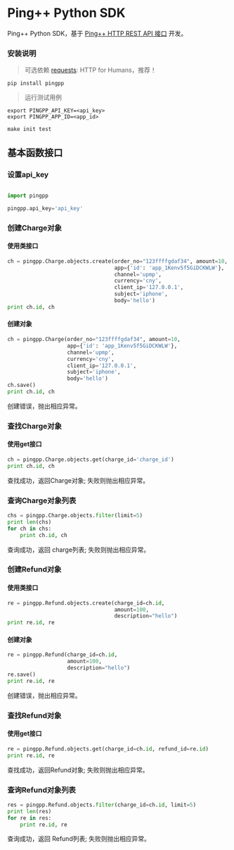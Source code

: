 # Ping++ Python SDK


Ping++ Python SDK，基于 [Ping++ HTTP REST API 接口](https://pingplusplus.com/document/api/) 开发。


### 安装说明

> 可选依赖 [requests](https://github.com/kennethreitz/requests): HTTP for Humans，推荐！

```
pip install pingpp
```

> 运行测试用例

```
export PINGPP_API_KEY=<api_key>
export PINGPP_APP_ID=<app_id>

make init test
```

## 基本函数接口

### 设置api_key

```python

import pingpp

pingpp.api_key='api_key'
```

### 创建Charge对象

#### 使用类接口

```python
ch = pingpp.Charge.objects.create(order_no="123ffffgdaf34", amount=10,
                                  app={'id': 'app_1Kenv5f5GiDCKWLW'},
                                  channel='upmp',
                                  currency='cny',
                                  client_ip='127.0.0.1',
                                  subject='iphone',
                                  body='hello')
print ch.id, ch
```

#### 创建对象

```python
ch = pingpp.Charge(order_no="123ffffgdaf34", amount=10,
                   app={'id': 'app_1Kenv5f5GiDCKWLW'},
                   channel='upmp',
                   currency='cny',
                   client_ip='127.0.0.1',
                   subject='iphone',
                   body='hello')
ch.save()
print ch.id, ch
```
创建错误，抛出相应异常。

### 查找Charge对象

#### 使用get接口

```python
ch = pingpp.Charge.objects.get(charge_id='charge_id')
print ch.id, ch
```

查找成功，返回Charge对象; 失败则抛出相应异常。


### 查询Charge对象列表

```python
chs = pingpp.Charge.objects.filter(limit=5)
print len(chs)
for ch in chs:
    print ch.id, ch
```

查询成功，返回 charge列表; 失败则抛出相应异常。

### 创建Refund对象

#### 使用类接口

```python
re = pingpp.Refund.objects.create(charge_id=ch.id,
                                  amount=100,
                                  description="hello")
print re.id, re
```

#### 创建对象

```python
re = pingpp.Refund(charge_id=ch.id,
                   amount=100,
                   description="hello")
re.save()
print re.id, re
```
创建错误，抛出相应异常。

### 查找Refund对象

#### 使用get接口

```python
re = pingpp.Refund.objects.get(charge_id=ch.id, refund_id=re.id)
print re.id, re
```

查找成功，返回Refund对象; 失败则抛出相应异常。


### 查询Refund对象列表

```python
res = pingpp.Refund.objects.filter(charge_id=ch.id, limit=5)
print len(res)
for re in res:
    print re.id, re
```

查询成功，返回 Refund列表; 失败则抛出相应异常。
